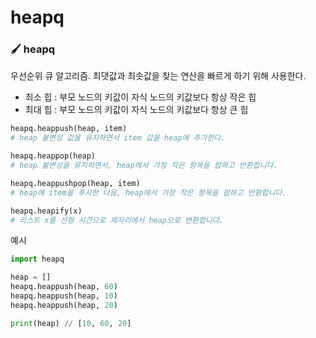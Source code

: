 # heapq

### 🖌 heapq

우선순위 큐 알고리즘. 최댓값과 최솟값을 찾는 연산을 빠르게 하기 위해 사용한다.

- 최소 힙 : 부모 노드의 키값이 자식 노드의 키값보다 항상 작은 힙
- 최대 힙 : 부모 노드의 키값이 자식 노드의 키값보다 항상 큰 힙



```python
heapq.heappush(heap, item)
# heap 불변성 값을 유지하면서 item 값을 heap에 추가한다.

heapq.heappop(heap)
# heap 불변성을 유지하면서, heap에서 가장 작은 항목을 팝하고 반환합니다.

heapq.heappushpop(heap, item)
# heap에 item을 푸시한 다음, heap에서 가장 작은 항목을 팝하고 반환합니다. 

heapq.heapify(x)
# 리스트 x를 선형 시간으로 제자리에서 heap으로 변환합니다.

```



예시

```python
import heapq

heap = []
heapq.heappush(heap, 60)
heapq.heappush(heap, 10)
heapq.heappush(heap, 20)

print(heap) // [10, 60, 20]
```

